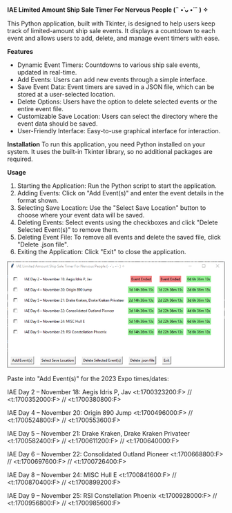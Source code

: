 **IAE Limited Amount Ship Sale Timer For Nervous People (˵ •̀ ᴗ •́ ˵ ) ✧**

This Python application, built with Tkinter, is designed to help users keep track of limited-amount ship sale events. It displays a countdown to each event and allows users to add, delete, and manage event timers with ease.

**Features**
- Dynamic Event Timers: Countdowns to various ship sale events, updated in real-time.
- Add Events: Users can add new events through a simple interface.
- Save Event Data: Event timers are saved in a JSON file, which can be stored at a user-selected location.
- Delete Options: Users have the option to delete selected events or the entire event file.
- Customizable Save Location: Users can select the directory where the event data should be saved.
- User-Friendly Interface: Easy-to-use graphical interface for interaction.

**Installation**
To run this application, you need Python installed on your system. It uses the built-in Tkinter library, so no additional packages are required.

**Usage**
1. Starting the Application: Run the Python script to start the application.
2. Adding Events: Click on "Add Event(s)" and enter the event details in the format shown.
3. Selecting Save Location: Use the "Select Save Location" button to choose where your event data will be saved.
4. Deleting Events: Select events using the checkboxes and click "Delete Selected Event(s)" to remove them.
5. Deleting Event File: To remove all events and delete the saved file, click "Delete .json file".
6. Exiting the Application: Click "Exit" to close the application.

![Image](1700357028.png)

Paste into "Add Event(s)" for the 2023 Expo times/dates:

IAE Day 2 – November 18: Aegis Idris P, Jav <t:1700323200:F> // <t:1700352000:F> // <t:1700380800:F>

IAE Day 4 – November 20: Origin 890 Jump <t:1700496000:F> // <t:1700524800:F> // <t:1700553600:F>

IAE Day 5 – November 21: Drake Kraken, Drake Kraken Privateer <t:1700582400:F> // <t:1700611200:F> // <t:1700640000:F>

IAE Day 6 – November 22: Consolidated Outland Pioneer <t:1700668800:F> // <t:1700697600:F> // <t:1700726400:F>

IAE Day 8 – November 24: MISC Hull E <t:1700841600:F> // <t:1700870400:F> // <t:1700899200:F>

IAE Day 9 – November 25: RSI Constellation Phoenix <t:1700928000:F> // <t:1700956800:F> // <t:1700985600:F>
